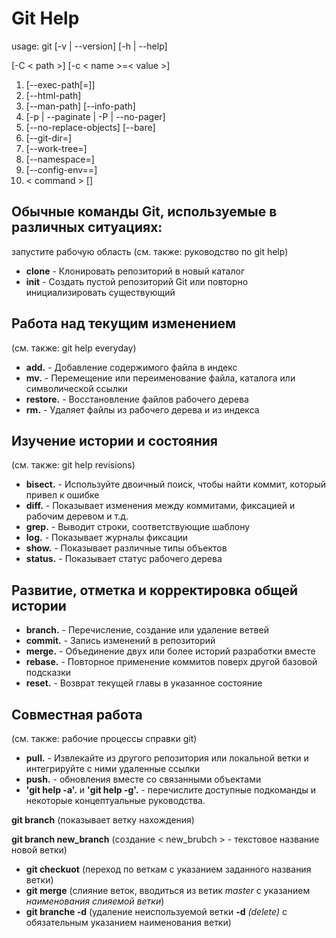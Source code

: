 # Git Help
usage: git [-v | --version] [-h | --help] 

[-C < path >] [-c < name >=< value >]
1. [--exec-path[=<path>]] 
2. [--html-path] 
3. [--man-path] [--info-path]
4. [-p | --paginate | -P | --no-pager] 
5. [--no-replace-objects] [--bare]
6. [--git-dir=<path>] 
7. [--work-tree=<path>] 
8. [--namespace=<name>]
9. [--config-env=<name>=<envvar>] 
10. < command > [<args>]

## Обычные команды Git, используемые в различных ситуациях:

запустите рабочую область (см. также: руководство по git help)
* **clone** - Клонировать репозиторий в новый каталог
* **init** - Создать пустой репозиторий Git или повторно инициализировать существующий

## Работа над текущим изменением 
(см. также: git help everyday)

* **add.** - Добавление содержимого файла в индекс
* **mv.** - Перемещение или переименование файла, каталога или символической
ссылки
* **restore.** - Восстановление файлов рабочего дерева
* **rm.** - Удаляет файлы из рабочего дерева и из индекса

## Изучение истории и состояния 

(см. также: git help revisions)
* **bisect.** - Используйте двоичный поиск, чтобы найти коммит, который привел к ошибке
* **diff.** - Показывает изменения между коммитами, фиксацией и рабочим деревом и
т.д.
* **grep.** - Выводит строки, соответствующие шаблону
* **log.** - Показывает журналы фиксации
* **show.** - Показывает различные типы объектов
* **status.** - Показывает статус рабочего дерева

## Развитие, отметка и корректировка общей истории 
* **branch.** - Перечисление, создание или удаление ветвей
* **commit.** - Запись изменений в репозиторий
* **merge.** - Объединение двух или более историй разработки вместе
* **rebase.** - Повторное применение коммитов поверх другой базовой подсказки
* **reset.** - Возврат текущей главы в указанное состояние

## Cовместная работа 

(см. также: рабочие процессы справки git)
* **pull.** - Извлекайте из другого репозитория или локальной ветки и интегрируйте с
ними удаленные ссылки
* **push.** - обновления вместе со связанными объектами
* **'git help -a'.** и **'git help -g'.** - перечислите доступные подкоманды и некоторые
концептуальные руководства.

**git branch** (показывает ветку нахождения)

**git branch new_branch** (создание < new_brubch > - текстовое название новой ветки) 
- **git checkuot** (переход по веткам с указанием заданного названия ветки)
- **git merge** (слияние веток, вводиться из ветик _master_ с указанием _наименования слияемой ветки_)
- **git branche -d** (удаление неиспользуемой ветки **-d** _(delete)_ с обязательным указанием наименования ветки)
